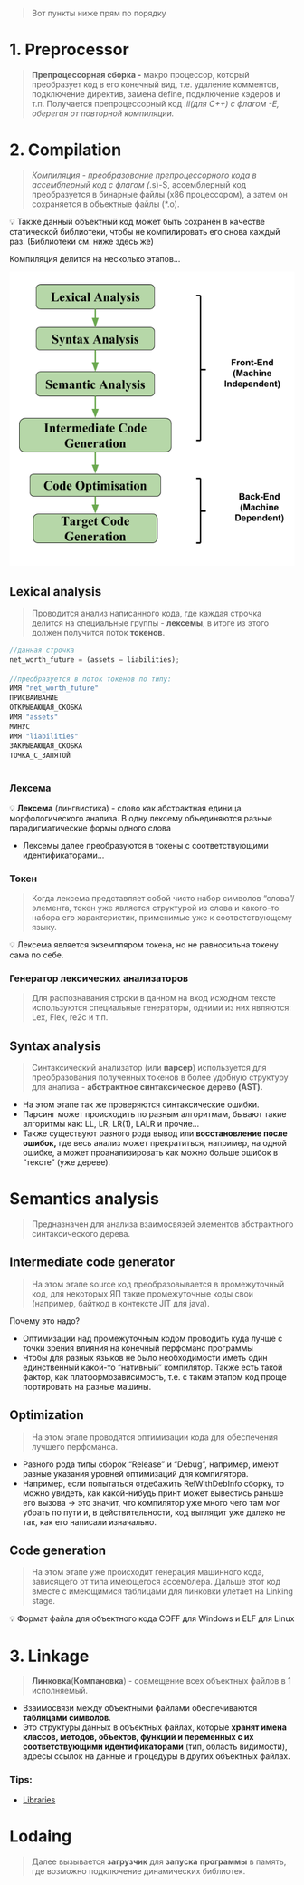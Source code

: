 > Вот пункты ниже прям по порядку
# 1. Preprocessor

> **Препроцессорная сборка -** макро процессор, который преобразует код в его конечный вид, т.е. удаление комментов, подключение директив, замена define, подключение хэдеров и т.п. Получается препроцессорный код *.ii(для С++) с флагом -Е, оберегая от повторной компиляции.*
# 2. Compilation
> *Компиляция - преобразование препроцессорного кода в ассемблерный код с флагом (*.s)-S, ассемблерный код преобразуется в бинарные файлы (х86 процессором), а затем он сохраняется в объектные файлы (*.о).

💡 Также данный объектный код может быть сохранён в качестве статической библиотеки, чтобы не компилировать его снова каждый раз. (Библиотеки см. ниже здесь же)

Компиляция делится на несколько этапов…

![Untitled](image-storage/Untitled.png)

## Lexical analysis
> Проводится анализ написанного кода, где каждая строчка делится на специальные группы - **лексемы**, в итоге из этого должен получится поток **токенов**.

```jsx
//данная строчка
net_worth_future = (assets — liabilities);

//преобразуется в поток токенов по типу:
ИМЯ "net_worth_future" 
ПРИСВАИВАНИЕ 
ОТКРЫВАЮЩАЯ_СКОБКА 
ИМЯ "assets" 
МИНУС 
ИМЯ "liabilities" 
ЗАКРЫВАЮЩАЯ_СКОБКА 
ТОЧКА_С_ЗАПЯТОЙ
 
```

### Лексема
💡 **Лексема** (лингвистика) - слово как абстрактная единица морфологического анализа. В одну лексему объединяются разные парадигматические формы одного слова
* Лексемы далее преобразуются в токены с соответствующими идентификаторами…
### Токен
> Когда лексема представляет собой чисто набор символов “слова”/элемента, токен уже является структурой из слова и какого-то набора его характеристик, применимые уже к соответствующему языку.

💡 Лексема является экземпляром токена, но не равносильна токену сама по себе.
### Генератор лексических анализаторов
> Для распознавания строки в данном на вход исходном тексте  используются специальные генераторы, одними из них являются: Lex, Flex, re2c и т.п.
## Syntax analysis
> Синтаксический анализатор (или **парсер**) используется для преобразования полученных токенов в более удобную структуру для анализа - **абстрактное синтаксическое дерево (AST).**
* На этом этапе так же проверяются синтаксические ошибки.
* Парсинг может происходить по разным алгоритмам, бывают такие алгоритмы как: LL, LR, LR(1), LALR и прочие…
* Также существуют разного рода вывод или **восстановление после ошибок,** где весь анализ может прекратиться, например, на одной ошибке, а может проанализировать как можно больше ошибок в “тексте” (уже дереве).
# Semantics analysis
> Предназначен для анализа взаимосвязей элементов абстрактного синтаксического дерева.
## Intermediate code generator
> На этом этапе source код преобразовывается в промежуточный код, для некоторых ЯП такие промежуточные коды свои (например, байткод в контексте JIT для java).

Почему это надо?
- Оптимизации над промежуточным кодом проводить куда лучше с точки зрения влияния на конечный перфоманс программы
- Чтобы для разных языков не было необходимости иметь один единственный какой-то “нативный” компилятор. Также есть такой фактор, как платформозависимость, т.е. с таким этапом код проще портировать на разные машины.
## Optimization
> На этом этапе проводятся оптимизации кода для обеспечения лучшего перфоманса.
* Разного рода типы сборок “Release” и “Debug”, например, имеют разные указания уровней оптимизаций для компилятора. 
* Например, если попытаться отдебажить RelWithDebInfo сборку, то можно увидеть, как какой-нибудь принт может вывестись раньше его вызова → это значит, что компилятор уже много чего там мог убрать по пути и, в действительности, код выглядит уже далеко не так, как его написали изначально.
## Code generation
> На этом этапе уже происходит генерация машинного кода, зависящего от типа имеющегося ассемблера. Дальше этот код вместе с имеющимися таблицами для линковки улетает на Linking stage.

💡 Формат файла для объектного кода COFF для Windows и ELF для Linux

# 3. Linkage
> **Линковка**(**Компановка**) - совмещение всех объектных файлов в 1 исполняемый. 
* Взаимосвязи между объектными файлами обеспечиваются **таблицами символов**. 
* Это структуры данных в объектных файлах, которые **хранят имена классов, методов, объектов, функций и переменных с их соответствующими идентификаторами** (тип, область видимости), адресы ссылок на данные и процедуры в других объектных файлах.
### Tips:
- [Libraries](libraries.md)
# Lodaing 
> Далее вызывается **загрузчик** для **запуска** **программы** в память, где возможно подключение динамических библиотек.
